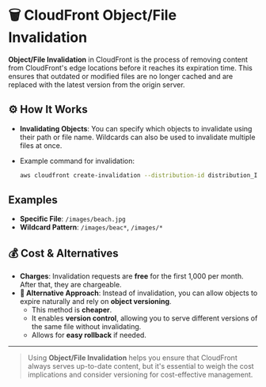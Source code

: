 # **🗑️ CloudFront Object/File Invalidation**

**Object/File Invalidation** in CloudFront is the process of removing content from CloudFront's edge locations before it reaches its expiration time. This ensures that outdated or modified files are no longer cached and are replaced with the latest version from the origin server.

## **⚙️ How It Works**

- **Invalidating Objects**: You can specify which objects to invalidate using their path or file name. Wildcards can also be used to invalidate multiple files at once.
- Example command for invalidation:

  ```bash
  aws cloudfront create-invalidation --distribution-id distribution_ID --paths "/*"
  ```

## **Examples**

- **Specific File**: `/images/beach.jpg`
- **Wildcard Pattern**: `/images/beac*`, `/images/*`

## **💰 Cost & Alternatives**

- **Charges**: Invalidation requests are **free** for the first 1,000 per month. After that, they are chargeable.
- **🤔 Alternative Approach**: Instead of invalidation, you can allow objects to expire naturally and rely on **object versioning**.
  - This method is **cheaper**.
  - It enables **version control**, allowing you to serve different versions of the same file without invalidating.
  - Allows for **easy rollback** if needed.

---

> Using **Object/File Invalidation** helps you ensure that CloudFront always serves up-to-date content, but it's essential to weigh the cost implications and consider versioning for cost-effective management.
